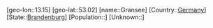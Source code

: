 ﻿---
location: [53.02,13.15]
type: City
tags:
- geo/City


SpocWebEntityId: 30541
isDeleted: false
confidential: public

---
[geo-lon::13.15]
[geo-lat::53.02]
[name::Gransee]
[Country::[Germany](geo/Continent/Europe/Germany.md)]
[State::[Brandenburg](geo/Continent/Europe/Germany/Brandenburg.md)]
[Population::]
[Unknown::]

